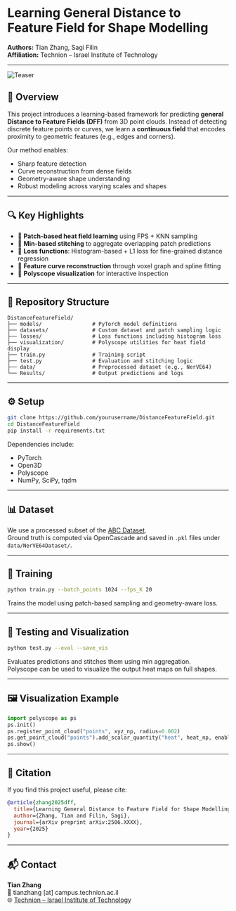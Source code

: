 
# Learning General Distance to Feature Field for Shape Modelling

**Authors:** Tian Zhang, Sagi Filin  
**Affiliation:** Technion – Israel Institute of Technology

---
![Teaser](Teasor/teasor.png)
## 🧠 Overview

This project introduces a learning-based framework for predicting **general Distance to Feature Fields (DFF)** from 3D point clouds. Instead of detecting discrete feature points or curves, we learn a **continuous field** that encodes proximity to geometric features (e.g., edges and corners).

Our method enables:
- Sharp feature detection
- Curve reconstruction from dense fields
- Geometry-aware shape understanding
- Robust modeling across varying scales and shapes

---

## 🔍 Key Highlights

- 📌 **Patch-based heat field learning** using FPS + KNN sampling  
- 🔁 **Min-based stitching** to aggregate overlapping patch predictions  
- 📐 **Loss functions**: Histogram-based + L1 loss for fine-grained distance regression  
- 🧩 **Feature curve reconstruction** through voxel graph and spline fitting  
- 🔬 **Polyscope visualization** for interactive inspection

---

## 📁 Repository Structure

```
DistanceFeatureField/
├── models/                # PyTorch model definitions
├── datasets/              # Custom dataset and patch sampling logic
├── losses/                # Loss functions including histogram loss
├── visualization/         # Polyscope utilities for heat field display
├── train.py               # Training script
├── test.py                # Evaluation and stitching logic
├── data/                  # Preprocessed dataset (e.g., NerVE64)
└── Results/               # Output predictions and logs
```

---

## ⚙️ Setup

```bash
git clone https://github.com/yourusername/DistanceFeatureField.git
cd DistanceFeatureField
pip install -r requirements.txt
```

Dependencies include:
- PyTorch
- Open3D
- Polyscope
- NumPy, SciPy, tqdm

---

## 📊 Dataset

We use a processed subset of the [ABC Dataset](https://deep-geometry.github.io/abc-dataset/).  
Ground truth is computed via OpenCascade and saved in `.pkl` files under `data/NerVE64Dataset/`.

---

## 🚀 Training

```bash
python train.py --batch_points 1024 --fps_K 20
```

Trains the model using patch-based sampling and geometry-aware loss.

---

## 🧪 Testing and Visualization

```bash
python test.py --eval --save_vis
```

Evaluates predictions and stitches them using min aggregation.  
Polyscope can be used to visualize the output heat maps on full shapes.

---

## 🖼️ Visualization Example

```python
import polyscope as ps
ps.init()
ps.register_point_cloud("points", xyz_np, radius=0.002)
ps.get_point_cloud("points").add_scalar_quantity("heat", heat_np, enabled=True)
ps.show()
```

---

## 📄 Citation

If you find this project useful, please cite:

```bibtex
@article{zhang2025dff,
  title={Learning General Distance to Feature Field for Shape Modelling},
  author={Zhang, Tian and Filin, Sagi},
  journal={arXiv preprint arXiv:2506.XXXX},
  year={2025}
}
```

---

## 📬 Contact

**Tian Zhang**  
📧 tianzhang [at] campus.technion.ac.il  
🌐 [Technion – Israel Institute of Technology](https://www.technion.ac.il/)
